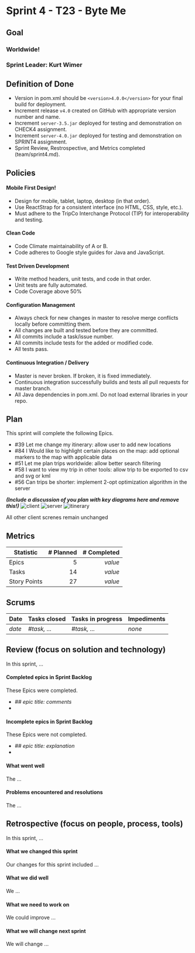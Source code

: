 # Sprint 4 - T23 - Byte Me

## Goal

### Worldwide!
### Sprint Leader: Kurt Wimer

## Definition of Done

* Version in pom.xml should be `<version>4.0.0</version>` for your final build for deployment.
* Increment release `v4.0` created on GitHub with appropriate version number and name.
* Increment `server-3.5.jar` deployed for testing and demonstration on CHECK4 assignment.
* Increment `server-4.0.jar` deployed for testing and demonstration on SPRINT4 assignment.
* Sprint Review, Restrospective, and Metrics completed (team/sprint4.md).


## Policies

#### Mobile First Design!
* Design for mobile, tablet, laptop, desktop (in that order).
* Use ReactStrap for a consistent interface (no HTML, CSS, style, etc.).
* Must adhere to the TripCo Interchange Protocol (TIP) for interoperability and testing.
#### Clean Code
* Code Climate maintainability of A or B.
* Code adheres to Google style guides for Java and JavaScript.
#### Test Driven Development
* Write method headers, unit tests, and code in that order.
* Unit tests are fully automated.
* Code Coverage above 50%
#### Configuration Management
* Always check for new changes in master to resolve merge conflicts locally before committing them.
* All changes are built and tested before they are committed.
* All commits include a task/issue number.
* All commits include tests for the added or modified code.
* All tests pass.
#### Continuous Integration / Delivery 
* Master is never broken.  If broken, it is fixed immediately.
* Continuous integration successfully builds and tests all pull requests for master branch.
* All Java dependencies in pom.xml.  Do not load external libraries in your repo. 


## Plan

This sprint will complete the following Epics.

* #39 Let me change my itinerary: allow user to add new locations
* #84 I Would like to highlight certain places on the map: add optional markers to the map with applicable data
* #51 Let me plan trips worldwide: allow better search filtering
* #58 I want to view my trip in other tools: allow trip to be exported to csv and svg or kml
* #56 Can trips be shorter: implement 2-opt optimization algorithm in the server

***(Include a discussion of you plan with key diagrams here and remove this!)***
![client](https://github.com/csucs314s19/t23/blob/master/sprints/sprint4_resources/clientDiagram.svg)
![server](https://github.com/csucs314s19/t23/blob/master/sprints/sprint4_resources/server.svg)
![itinerary](https://github.com/csucs314s19/t23/blob/master/sprints/sprint4_resources/itinerary.svg)

All other client screnes remain unchanged


## Metrics

| Statistic | # Planned | # Completed |
| --- | ---: | ---: |
| Epics | 5 | *value* |
| Tasks |  14   | *value* | 
| Story Points |  27  | *value* | 


## Scrums

| Date | Tasks closed  | Tasks in progress | Impediments |
| :--- | :--- | :--- | :--- |
| *date* | *#task, ...* | *#task, ...* | *none* | 


## Review (focus on solution and technology)

In this sprint, ...

#### Completed epics in Sprint Backlog 

These Epics were completed.

* *## epic title: comments*
* 

#### Incomplete epics in Sprint Backlog 

These Epics were not completed.

* *## epic title: explanation*
*

#### What went well

The ...


#### Problems encountered and resolutions

The ...


## Retrospective (focus on people, process, tools)

In this sprint, ...

#### What we changed this sprint

Our changes for this sprint included ...

#### What we did well

We ...

#### What we need to work on

We could improve ...

#### What we will change next sprint 

We will change ...